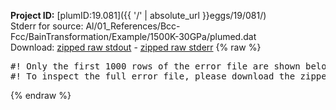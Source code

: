 **Project ID:** [plumID:19.081]({{ '/' | absolute_url }}eggs/19/081/)  
Stderr for source:  Al/01_References/Bcc-Fcc/BainTransformation/Example/1500K-30GPa/plumed.dat   
Download: [zipped raw stdout](plumed.dat.plumed_master.stdout.txt.zip) - [zipped raw stderr](plumed.dat.plumed_master.stderr.txt.zip) 
{% raw %}
<pre>
#! Only the first 1000 rows of the error file are shown below
#! To inspect the full error file, please download the zipped raw stderr file above
</pre>
{% endraw %}
